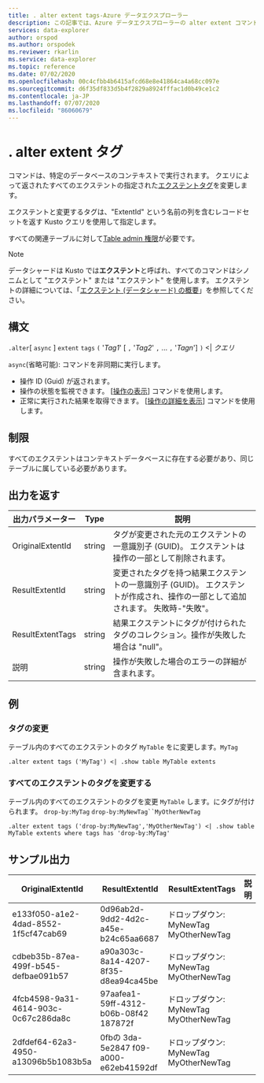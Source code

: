 ```yaml
---
title: . alter extent tags-Azure データエクスプローラー
description: この記事では、Azure データエクスプローラーの alter extent コマンドについて説明します。
services: data-explorer
author: orspod
ms.author: orspodek
ms.reviewer: rkarlin
ms.service: data-explorer
ms.topic: reference
ms.date: 07/02/2020
ms.openlocfilehash: 00c4cfbb4b6415afcd68e8e41864ca4a68cc097e
ms.sourcegitcommit: d6f35df833d5b4f2829a8924fffac1d0b49ce1c2
ms.contentlocale: ja-JP
ms.lasthandoff: 07/07/2020
ms.locfileid: "86060679"
---
```

# <a name="alter-extent-tags"></a>. alter extent タグ

コマンドは、特定のデータベースのコンテキストで実行されます。 クエリによって返されたすべてのエクステントの指定された[エクステントタグ](extents-overview.md#extent-tagging)を変更します。

エクステントと変更するタグは、"ExtentId" という名前の列を含むレコードセットを返す Kusto クエリを使用して指定します。

すべての関連テーブルに対して[Table admin 権限](../management/access-control/role-based-authorization.md)が必要です。

> [!NOTE]
> データシャードは Kusto では**エクステント**と呼ばれ、すべてのコマンドはシノニムとして "エクステント" または "エクステント" を使用します。
> エクステントの詳細については、「[エクステント (データシャード) の概要](extents-overview.md)」を参照してください。

## <a name="syntax"></a>構文

`.alter`[ `async` ] `extent` `tags` `(` '*Tag1*' [ `,` '*Tag2*' `,` ... `,` '*Tagn*'] `)`  <|  *クエリ*

`async`(省略可能): コマンドを非同期に実行します。
   * 操作 ID (Guid) が返されます。 
   * 操作の状態を監視できます。 [[操作の表示](operations.md#show-operations)] コマンドを使用します。
   * 正常に実行された結果を取得できます。 [[操作の詳細を表示](operations.md#show-operation-details)] コマンドを使用します。

## <a name="restrictions"></a>制限

すべてのエクステントはコンテキストデータベースに存在する必要があり、同じテーブルに属している必要があります。

## <a name="return-output"></a>出力を返す

|出力パラメーター |Type |説明|
|---|---|---|
|OriginalExtentId |string |タグが変更された元のエクステントの一意識別子 (GUID)。 エクステントは操作の一部として削除されます。|
|ResultExtentId |string |変更されたタグを持つ結果エクステントの一意識別子 (GUID)。 エクステントが作成され、操作の一部として追加されます。 失敗時-"失敗"。|
|ResultExtentTags |string |結果エクステントにタグが付けられたタグのコレクション。操作が失敗した場合は "null"。|
|説明 |string |操作が失敗した場合のエラーの詳細が含まれます。|

## <a name="examples"></a>例

### <a name="alter-tags"></a>タグの変更 

テーブル内のすべてのエクステントのタグ `MyTable` をに変更します。`MyTag`

```kusto
.alter extent tags ('MyTag') <| .show table MyTable extents
```

### <a name="alter-tags-of-all-extents"></a>すべてのエクステントのタグを変更する

テーブル内のすべてのエクステントのタグを変更 `MyTable` します。にタグが付けられます。 `drop-by:MyTag` `drop-by:MyNewTag``MyOtherNewTag`

```kusto
.alter extent tags ('drop-by:MyNewTag','MyOtherNewTag') <| .show table MyTable extents where tags has 'drop-by:MyTag'
```

## <a name="sample-output"></a>サンプル出力

|OriginalExtentId |ResultExtentId | ResultExtentTags | 説明
|---|---|---|---
|e133f050-a1e2-4dad-8552-1f5cf47cab69 |0d96ab2d-9dd2-4d2c-a45e-b24c65aa6687 | ドロップダウン: MyNewTag MyOtherNewTag| 
|cdbeb35b-87ea-499f-b545-defbae091b57 |a90a303c-8a14-4207-8f35-d8ea94ca45be | ドロップダウン: MyNewTag MyOtherNewTag| 
|4fcb4598-9a31-4614-903c-0c67c286da8c |97aafea1-59ff-4312-b06b-08f42 187872f | ドロップダウン: MyNewTag MyOtherNewTag| 
|2dfdef64-62a3-4950-a13096b5b1083b5a |0fbの 3da-5e2847 f09-a000-e62eb41592df | ドロップダウン: MyNewTag MyOtherNewTag| 
